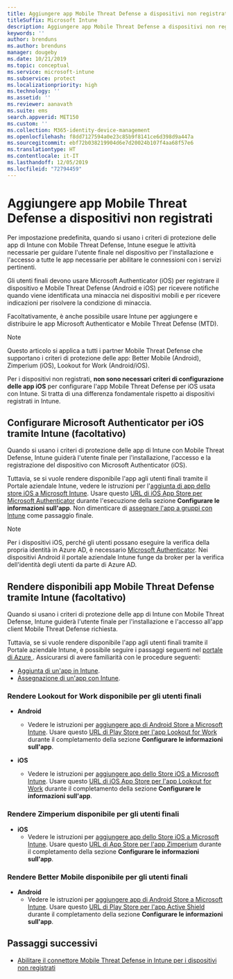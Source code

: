 ```yaml
---
title: Aggiungere app Mobile Threat Defense a dispositivi non registrati
titleSuffix: Microsoft Intune
description: Aggiungere app Mobile Threat Defense a dispositivi non registrati dagli utenti del dispositivo.
keywords: ''
author: brenduns
ms.author: brenduns
manager: dougeby
ms.date: 10/21/2019
ms.topic: conceptual
ms.service: microsoft-intune
ms.subservice: protect
ms.localizationpriority: high
ms.technology: ''
ms.assetid: ''
ms.reviewer: aanavath
ms.suite: ems
search.appverid: MET150
ms.custom: ''
ms.collection: M365-identity-device-management
ms.openlocfilehash: f8dd7127594a0e23c85b9f8141ce6d398d9a447a
ms.sourcegitcommit: ebf72b038219904d6e7d20024b107f4aa68f57e6
ms.translationtype: HT
ms.contentlocale: it-IT
ms.lasthandoff: 12/05/2019
ms.locfileid: "72794459"
---
```

# <a name="add-mobile-threat-defense-apps-to-unenrolled-devices"></a>Aggiungere app Mobile Threat Defense a dispositivi non registrati

Per impostazione predefinita, quando si usano i criteri di protezione delle app di Intune con Mobile Threat Defense, Intune esegue le attività necessarie per guidare l'utente finale nel dispositivo per l'installazione e l'accesso a tutte le app necessarie per abilitare le connessioni con i servizi pertinenti.

Gli utenti finali devono usare Microsoft Authenticator (iOS) per registrare il dispositivo e Mobile Threat Defense (Android e iOS) per ricevere notifiche quando viene identificata una minaccia nei dispositivi mobili e per ricevere indicazioni per risolvere la condizione di minaccia.

Facoltativamente, è anche possibile usare Intune per aggiungere e distribuire le app Microsoft Authenticator e Mobile Threat Defense (MTD).

> [!NOTE] 
> Questo articolo si applica a tutti i partner Mobile Threat Defense che supportano i criteri di protezione delle app: Better Mobile (Android), Zimperium (iOS), Lookout for Work (Android/iOS).
> 
> Per i dispositivi non registrati, **non sono necessari criteri di configurazione delle app iOS** per configurare l'app Mobile Threat Defense per iOS usata con Intune. Si tratta di una differenza fondamentale rispetto ai dispositivi registrati in Intune. 

## <a name="configure-microsoft-authenticator-for-ios-via-intune-optional"></a>Configurare Microsoft Authenticator per iOS tramite Intune (facoltativo)
Quando si usano i criteri di protezione delle app di Intune con Mobile Threat Defense, Intune guiderà l'utente finale per l'installazione, l'accesso e la registrazione del dispositivo con Microsoft Authenticator (iOS).

Tuttavia, se si vuole rendere disponibile l'app agli utenti finali tramite il Portale aziendale Intune, vedere le istruzioni per l'[aggiunta di app dello store iOS a Microsoft Intune](../apps/store-apps-ios.md). Usare questo [URL di iOS App Store per Microsoft Authenticator](https://itunes.apple.com/us/app/microsoft-authenticator/id983156458?mt=8) durante l'esecuzione della sezione **Configurare le informazioni sull'app**. Non dimenticare di [assegnare l'app a gruppi con Intune](../apps/apps-deploy.md) come passaggio finale.

> [!NOTE] 
> Per i dispositivi iOS, perché gli utenti possano eseguire la verifica della propria identità in Azure AD, è necessario [Microsoft Authenticator](https://docs.microsoft.com/azure/multi-factor-authentication/end-user/microsoft-authenticator-app-how-to). Nei dispositivi Android il portale aziendale Intune funge da broker per la verifica dell'identità degli utenti da parte di Azure AD.

## <a name="making-mobile-threat-defense-apps-available-via-intune-optional"></a>Rendere disponibili app Mobile Threat Defense tramite Intune (facoltativo)
Quando si usano i criteri di protezione delle app di Intune con Mobile Threat Defense, Intune guiderà l'utente finale per l'installazione e l'accesso all'app client Mobile Threat Defense richiesta. 

Tuttavia, se si vuole rendere disponibile l'app agli utenti finali tramite il Portale aziendale Intune, è possibile seguire i passaggi seguenti nel [portale di Azure ](https://portal.azure.com/). Assicurarsi di avere familiarità con le procedure seguenti:

- [Aggiunta di un'app in Intune](../apps/apps-add.md).
- [Assegnazione di un'app con Intune](../apps/apps-deploy.md).

### <a name="making-lookout-for-work-available-to-end-users"></a>Rendere Lookout for Work disponibile per gli utenti finali
- **Android**  
  - Vedere le istruzioni per [aggiungere app di Android Store a Microsoft Intune](../apps/store-apps-android.md). Usare questo [URL di Play Store per l'app Lookout for Work](https://play.google.com/store/apps/details?id=com.lookout.enterprise) durante il completamento della sezione **Configurare le informazioni sull'app**.

- **iOS**
  - Vedere le istruzioni per [aggiungere app dello Store iOS a Microsoft Intune](../apps/store-apps-ios.md). Usare questo [URL di iOS App Store per l'app Lookout for Work](https://itunes.apple.com/us/app/lookout-for-work/id997193468?mt=8) durante il completamento della sezione **Configurare le informazioni sull'app**.

<!-- ### Making Symantec Endpoint Protection Mobile available to end users
- **Android**
  - See the instructions for [adding Android store apps to Microsoft Intune](../apps/store-apps-android.md). When completing the **Configure app information** section, use this [SEP Mobile app store URL](https://play.google.com/store/apps/details?id=com.skycure.skycure). For **Minimum operating system**, select **Android 4.0 (Ice Cream Sandwich)**.

- **iOS**
  - See the instructions for [adding iOS store apps to Microsoft Intune](../apps/store-apps-ios.md). Use this [SEP Mobile - App Store URL](https://itunes.apple.com/us/app/skycure/id695620821?mt=8) when completing the **Configure app information** section.

### Making Check Point SandBlast Mobile available to end users
- **Android**  
  - See the instructions for [adding Android store apps to Microsoft Intune](../apps/store-apps-android.md). Use this [Check Point SandBlast Mobile - Play Store URL](https://play.google.com/store/apps/details?id=com.lacoon.security.fox) when completing the **Configure app information** section. 

- **iOS**
  - See the instructions for [adding iOS store apps to Microsoft Intune](../apps/store-apps-ios.md). Use this [Check Point SandBlast Mobile - App Store URL](https://apps.apple.com/us/app/sandblast-mobile-protect/id1006390797) when completing the **Configure app information** section. -->

### <a name="making-zimperium-available-to-end-users"></a>Rendere Zimperium disponibile per gli utenti finali
<!-- - **Android**
  - See the instructions for [adding Android store apps to Microsoft Intune](../apps/store-apps-android.md). Use this [Zimperium - Play Store URL](https://play.google.com/store/apps/details?id=com.zimperium.zips&hl=en) when completing the **Configure app information** section. -->
- **iOS**
  - Vedere le istruzioni per [aggiungere app dello Store iOS a Microsoft Intune](../apps/store-apps-ios.md). Usare questo [URL di App Store per l'app Zimperium](https://itunes.apple.com/us/app/zimperium-zips/id1030924459?mt=8) durante il completamento della sezione **Configurare le informazioni sull'app**.
 
<!-- ### Making Pradeo available to end users
- **Android**
  - See the instructions for [adding Android store apps to Microsoft Intune](../apps/store-apps-android.md). Use this [Pradeo - Play Store URL](https://play.google.com/store/apps/details?id=net.pradeo.service&hl=en_US) when completing the **Configure app information** section.

- **iOS**
  - See the instructions for [adding iOS store apps to Microsoft Intune](../apps/store-apps-ios.md). Use this [Pradeo - App Store URL](https://itunes.apple.com/us/app/pradeo-agent/id547979360?mt=8) when completing the **Configure app information** section. -->

### <a name="making-better-mobile-available-to-end-users"></a>Rendere Better Mobile disponibile per gli utenti finali 
- **Android**
  - Vedere le istruzioni per [aggiungere app di Android Store a Microsoft Intune](../apps/store-apps-android.md). Usare questo [URL di Play Store per l'app Active Shield](https://play.google.com/store/apps/details?id=com.better.active.shield.enterprise) durante il completamento della sezione **Configurare le informazioni sull'app**.
<!-- - **iOS**
  - See the instructions for [adding iOS store apps to Microsoft Intune](../apps/store-apps-ios.md). Use this [ActiveShield - App Store URL](https://itunes.apple.com/us/app/activeshield/id980234260?mt=8&uo=4) when completing the **Configure app information** section. -->

<!-- ### Making Sophos available to end users
- **Android**
  - See the instructions for [adding Android store apps to Microsoft Intune](../apps/store-apps-android.md). Use this [Sophos - Play Store URL](https://play.google.com/store/apps/details?id=com.sophos.smsec) when completing the **Configure app information** section.

- **iOS**
  - See the instructions for [adding iOS store apps to Microsoft Intune](../apps/store-apps-ios.md). Use this [ActiveShield - App Store URL](https://itunes.apple.com/us/app/sophos-mobile-security/id1086924662?mt=8) when completing the **Configure app information** section.

### Making Wandera available to end users
- **Android**
  - See the instructions for [adding Android store apps to Microsoft Intune](../apps/store-apps-android.md). Use this [Wandera Mobile - Play Store URL](https://play.google.com/store/apps/details?id=com.wandera.android) when completing the **Configure app information** section. For **Minimum operating system**, select **Android 5.0**.

- **iOS**
  - See the instructions for [adding iOS store apps to Microsoft Intune](../apps/store-apps-ios.md). Use this [Wandera Mobile - - App Store URL](https://itunes.apple.com/app/wandera/id605469330) when completing the **Configure app information** section. -->

## <a name="next-steps"></a>Passaggi successivi  

- [Abilitare il connettore Mobile Threat Defense in Intune per i dispositivi non registrati](~/protect/mtd-enable-unenrolled-devices.md)

